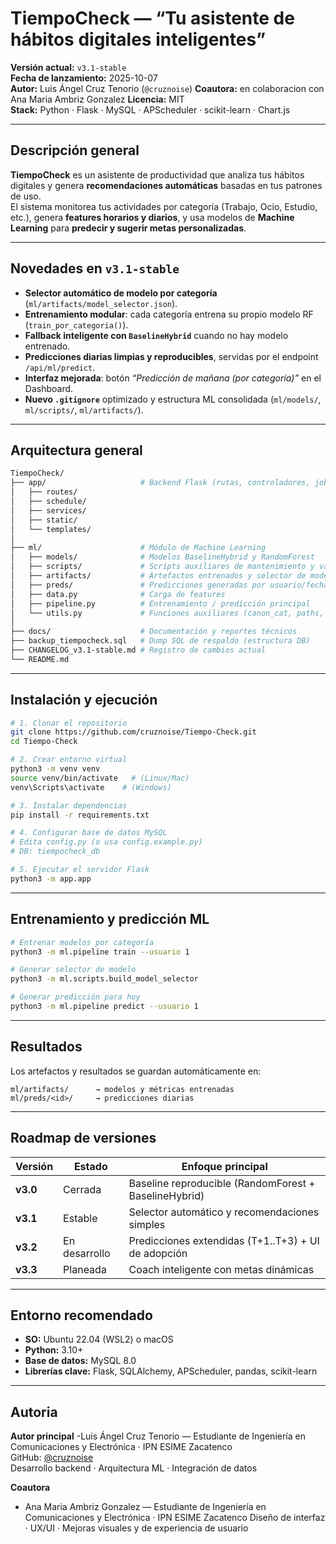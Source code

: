 #  TiempoCheck — “Tu asistente de hábitos digitales inteligentes”

**Versión actual:** `v3.1-stable`  
**Fecha de lanzamiento:** 2025-10-07  
**Autor:** Luis Ángel Cruz Tenorio (`@cruznoise`)
**Coautora:** en colaboracion con Ana Maria Ambriz Gonzalez
**Licencia:** MIT  
**Stack:** Python · Flask · MySQL · APScheduler · scikit-learn · Chart.js

---

##  Descripción general

**TiempoCheck** es un asistente de productividad que analiza tus hábitos digitales y genera **recomendaciones automáticas** basadas en tus patrones de uso.  
El sistema monitorea tus actividades por categoría (Trabajo, Ocio, Estudio, etc.), genera **features horarios y diarios**, y usa modelos de **Machine Learning** para **predecir y sugerir metas personalizadas**.

---

##  Novedades en `v3.1-stable`

- **Selector automático de modelo por categoría** (`ml/artifacts/model_selector.json`).
- **Entrenamiento modular**: cada categoría entrena su propio modelo RF (`train_por_categoria()`).
- **Fallback inteligente con `BaselineHybrid`** cuando no hay modelo entrenado.
- **Predicciones diarias limpias y reproducibles**, servidas por el endpoint `/api/ml/predict`.
- **Interfaz mejorada**: botón *“Predicción de mañana (por categoría)”* en el Dashboard.
- **Nuevo `.gitignore`** optimizado y estructura ML consolidada (`ml/models/`, `ml/scripts/`, `ml/artifacts/`).

---

##  Arquitectura general

```bash
TiempoCheck/
├── app/                     # Backend Flask (rutas, controladores, jobs APScheduler)
│   ├── routes/
│   ├── schedule/
│   ├── services/
│   ├── static/
│   └── templates/
│
├── ml/                      # Módulo de Machine Learning
│   ├── models/              # Modelos BaselineHybrid y RandomForest
│   ├── scripts/             # Scripts auxiliares de mantenimiento y validación
│   ├── artifacts/           # Artefactos entrenados y selector de modelos
│   ├── preds/               # Predicciones generadas por usuario/fecha
│   ├── data.py              # Carga de features
│   ├── pipeline.py          # Entrenamiento / predicción principal
│   └── utils.py             # Funciones auxiliares (canon_cat, paths, etc.)
│
├── docs/                    # Documentación y reportes técnicos
├── backup_tiempocheck.sql   # Dump SQL de respaldo (estructura DB)
├── CHANGELOG_v3.1-stable.md # Registro de cambios actual
└── README.md
```

---

##  Instalación y ejecución

```bash
# 1. Clonar el repositorio
git clone https://github.com/cruznoise/Tiempo-Check.git
cd Tiempo-Check

# 2. Crear entorno virtual
python3 -m venv venv
source venv/bin/activate   # (Linux/Mac)
venv\Scripts\activate    # (Windows)

# 3. Instalar dependencias
pip install -r requirements.txt

# 4. Configurar base de datos MySQL
# Edita config.py (o usa config.example.py)
# DB: tiempocheck_db

# 5. Ejecutar el servidor Flask
python3 -m app.app
```

---

## Entrenamiento y predicción ML

```bash
# Entrenar modelos por categoría
python3 -m ml.pipeline train --usuario 1

# Generar selector de modelo
python3 -m ml.scripts.build_model_selector

# Generar predicción para hoy
python3 -m ml.pipeline predict --usuario 1
```

---

##  Resultados

Los artefactos y resultados se guardan automáticamente en:
```
ml/artifacts/      → modelos y métricas entrenadas
ml/preds/<id>/     → predicciones diarias
```

---

##  Roadmap de versiones

| Versión | Estado | Enfoque principal |
|----------|---------|------------------|
| **v3.0** |  Cerrada | Baseline reproducible (RandomForest + BaselineHybrid) |
| **v3.1** |  Estable | Selector automático y recomendaciones simples |
| **v3.2** |  En desarrollo | Predicciones extendidas (T+1..T+3) + UI de adopción |
| **v3.3** |  Planeada | Coach inteligente con metas dinámicas |

---

##  Entorno recomendado
- **SO:** Ubuntu 22.04 (WSL2) o macOS  
- **Python:** 3.10+  
- **Base de datos:** MySQL 8.0  
- **Librerías clave:** Flask, SQLAlchemy, APScheduler, pandas, scikit-learn

---

##  Autoria
**Autor principal**
-Luis Ángel Cruz Tenorio — Estudiante de Ingeniería en Comunicaciones y Electrónica · IPN ESIME Zacatenco  
GitHub: [@cruznoise](https://github.com/cruznoise)  
Desarrollo backend · Arquitectura ML · Integración de datos

**Coautora**
- Ana Maria Ambriz Gonzalez — Estudiante de Ingeniería en Comunicaciones y Electrónica · IPN ESIME Zacatenco
  Diseño de interfaz · UX/UI · Mejoras visuales y de experiencia de usuario
